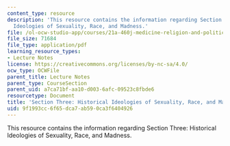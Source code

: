 ```yaml
---
content_type: resource
description: 'This resource contains the information regarding Section Three: Historical
  Ideologies of Sexuality, Race, and Madness.'
file: /ol-ocw-studio-app/courses/21a-460j-medicine-religion-and-politics-in-africa-and-the-african-diaspora-spring-2005/9f1993cc6f65dca7ab590ca3f6404926_MIT21A_460JS05_3_01_5_460j.pdf
file_size: 71684
file_type: application/pdf
learning_resource_types:
- Lecture Notes
license: https://creativecommons.org/licenses/by-nc-sa/4.0/
ocw_type: OCWFile
parent_title: Lecture Notes
parent_type: CourseSection
parent_uid: a7ca71bf-aa10-d003-6afc-09523c8fbde6
resourcetype: Document
title: 'Section Three: Historical Ideologies of Sexuality, Race, and Madness'
uid: 9f1993cc-6f65-dca7-ab59-0ca3f6404926
---
```

This resource contains the information regarding Section Three: Historical Ideologies of Sexuality, Race, and Madness.